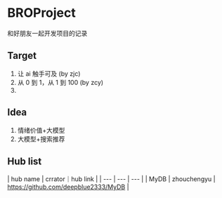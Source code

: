# BROProject

和好朋友一起开发项目的记录

## Target

1. 让 ai 触手可及 (by zjc)
2. 从 0 到 1，从 1 到 100 (by zcy)
3.

## Idea

1. 情绪价值+大模型
2. 大模型+搜索推荐

## Hub list
| hub name | crrator｜hub link |
| --- | --- | --- |
| MyDB | zhouchengyu | https://github.com/deepblue2333/MyDB |